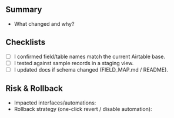 ## Summary
- What changed and why?

## Checklists
- [ ] I confirmed field/table names match the current Airtable base.
- [ ] I tested against sample records in a staging view.
- [ ] I updated docs if schema changed (FIELD_MAP.md / README).

## Risk & Rollback
- Impacted interfaces/automations:
- Rollback strategy (one-click revert / disable automation):
